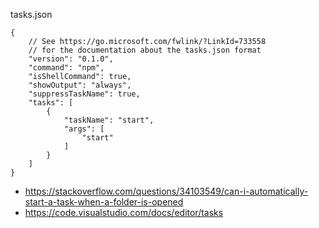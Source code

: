 tasks.json

```
{
    // See https://go.microsoft.com/fwlink/?LinkId=733558
    // for the documentation about the tasks.json format
    "version": "0.1.0",
    "command": "npm",
    "isShellCommand": true,
    "showOutput": "always",
    "suppressTaskName": true,
    "tasks": [
        {
            "taskName": "start",
            "args": [
                "start"
            ]
        }
    ]
}
```

- https://stackoverflow.com/questions/34103549/can-i-automatically-start-a-task-when-a-folder-is-opened
- https://code.visualstudio.com/docs/editor/tasks
